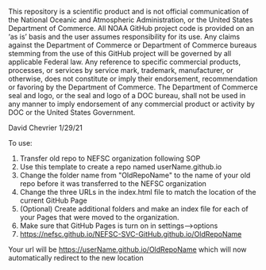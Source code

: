 This repository is a scientific product and is not official communication of the National Oceanic and Atmospheric Administration, or the United States Department of Commerce. All NOAA GitHub project code is provided on an ‘as is’ basis and the user assumes responsibility for its use. Any claims against the Department of Commerce or Department of Commerce bureaus stemming from the use of this GitHub project will be governed by all applicable Federal law. Any reference to specific commercial products, processes, or services by service mark, trademark, manufacturer, or otherwise, does not constitute or imply their endorsement, recommendation or favoring by the Department of Commerce. The Department of Commerce seal and logo, or the seal and logo of a DOC bureau, shall not be used in any manner to imply endorsement of any commercial product or activity by DOC or the United States Government.


David Chevrier 1/29/21

To use:
1) Transfer old repo to NEFSC organization following SOP
2) Use this template to create a repo named userName.github.io
3) Change the folder name from "OldRepoName" to the name of your old repo before it was transferred to the NEFSC organization
4) Change the three URLs in the index.html file to match the location of the current GitHub Page
5) (Optional) Create additional folders and make an index file for each of your Pages that were moved to the organization.
5) Make sure that GitHub Pages is turn on in settings-->options
6) https://nefsc.github.io/NEFSC-SVC-GitHub.github.io/OldRepoName 

Your url will be https://userName.github.io/OldRepoName which will now automatically redirect to the new location
